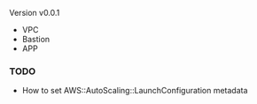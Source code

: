 Version v0.0.1
- VPC
- Bastion
- APP

### TODO
- How to set AWS::AutoScaling::LaunchConfiguration metadata
